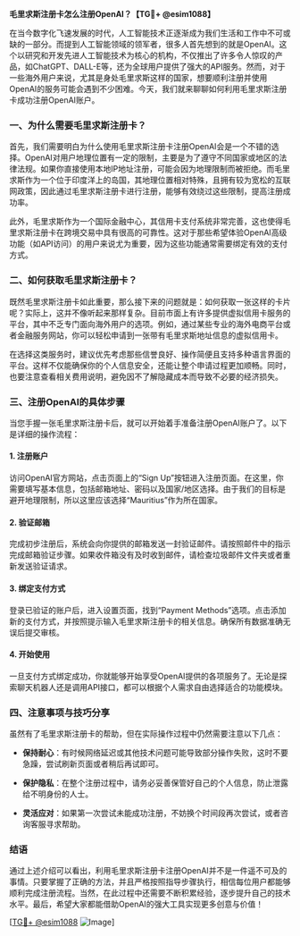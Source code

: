 **毛里求斯注册卡怎么注册OpenAI？【TG💪+ @esim1088】**

在当今数字化飞速发展的时代，人工智能技术正逐渐成为我们生活和工作中不可或缺的一部分。而提到人工智能领域的领军者，很多人首先想到的就是OpenAI。这个以研究和开发先进人工智能技术为核心的机构，不仅推出了许多令人惊叹的产品，如ChatGPT、DALL-E等，还为全球用户提供了强大的API服务。然而，对于一些海外用户来说，尤其是身处毛里求斯这样的国家，想要顺利注册并使用OpenAI的服务可能会遇到不少困难。今天，我们就来聊聊如何利用毛里求斯注册卡成功注册OpenAI账户。

### 一、为什么需要毛里求斯注册卡？

首先，我们需要明白为什么使用毛里求斯注册卡注册OpenAI会是一个不错的选择。OpenAI对用户地理位置有一定的限制，主要是为了遵守不同国家或地区的法律法规。如果你直接使用本地IP地址注册，可能会因为地理限制而被拒绝。而毛里求斯作为一个位于印度洋上的岛国，其地理位置相对特殊，且拥有较为宽松的互联网政策，因此通过毛里求斯注册卡进行注册，能够有效绕过这些限制，提高注册成功率。

此外，毛里求斯作为一个国际金融中心，其信用卡支付系统非常完善，这也使得毛里求斯注册卡在跨境交易中具有很高的可靠性。这对于那些希望体验OpenAI高级功能（如API访问）的用户来说尤为重要，因为这些功能通常需要绑定有效的支付方式。

### 二、如何获取毛里求斯注册卡？

既然毛里求斯注册卡如此重要，那么接下来的问题就是：如何获取一张这样的卡片呢？实际上，这并不像听起来那样复杂。目前市面上有许多提供虚拟信用卡服务的平台，其中不乏专门面向海外用户的选项。例如，通过某些专业的海外电商平台或者金融服务网站，你可以轻松申请到一张带有毛里求斯地址信息的虚拟信用卡。

在选择这类服务时，建议优先考虑那些信誉良好、操作简便且支持多种语言界面的平台。这样不仅能确保你的个人信息安全，还能让整个申请过程更加顺畅。同时，也要注意查看相关费用说明，避免因不了解隐藏成本而导致不必要的经济损失。

### 三、注册OpenAI的具体步骤

当您手握一张毛里求斯注册卡后，就可以开始着手准备注册OpenAI账户了。以下是详细的操作流程：

#### 1. 注册账户
访问OpenAI官方网站，点击页面上的“Sign Up”按钮进入注册页面。在这里，你需要填写基本信息，包括邮箱地址、密码以及国家/地区选择。由于我们的目标是避开地理限制，所以这里应该选择“Mauritius”作为所在国家。

#### 2. 验证邮箱
完成初步注册后，系统会向你提供的邮箱发送一封验证邮件。请按照邮件中的指示完成邮箱验证步骤。如果收件箱没有及时收到邮件，请检查垃圾邮件文件夹或者重新发送验证请求。

#### 3. 绑定支付方式
登录已验证的账户后，进入设置页面，找到“Payment Methods”选项。点击添加新的支付方式，并按照提示输入毛里求斯注册卡的相关信息。确保所有数据准确无误后提交审核。

#### 4. 开始使用
一旦支付方式绑定成功，你就能够开始享受OpenAI提供的各项服务了。无论是探索聊天机器人还是调用API接口，都可以根据个人需求自由选择适合的功能模块。

### 四、注意事项与技巧分享

虽然有了毛里求斯注册卡的帮助，但在实际操作过程中仍然需要注意以下几点：

- **保持耐心**：有时候网络延迟或其他技术问题可能导致部分操作失败，这时不要急躁，尝试刷新页面或者稍后再试即可。
  
- **保护隐私**：在整个注册过程中，请务必妥善保管好自己的个人信息，防止泄露给不明身份的人士。
  
- **灵活应对**：如果第一次尝试未能成功注册，不妨换个时间段再次尝试，或者咨询客服寻求帮助。

### 结语

通过上述介绍可以看出，利用毛里求斯注册卡注册OpenAI并不是一件遥不可及的事情。只要掌握了正确的方法，并且严格按照指导步骤执行，相信每位用户都能够顺利完成注册流程。当然，在此过程中还需要不断积累经验，逐步提升自己的技术水平。最后，希望大家都能借助OpenAI的强大工具实现更多创意与价值！

[[TG💪+ @esim1088](https://t.me/s/esim1088) ![Image](https://i.postimg.cc/4NQfJmqS/Snipaste-2025-05-13-00-14-12.png)]